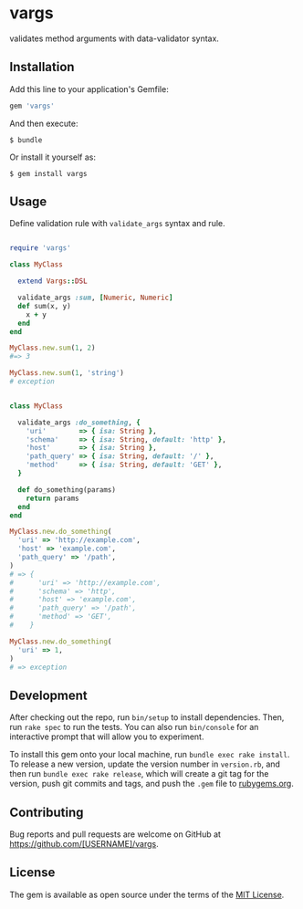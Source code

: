 # vargs

validates method arguments with data-validator syntax.

## Installation

Add this line to your application's Gemfile:

```ruby
gem 'vargs'
```

And then execute:

    $ bundle

Or install it yourself as:

    $ gem install vargs

## Usage

Define validation rule with `validate_args` syntax and rule.

```ruby

require 'vargs'

class MyClass

  extend Vargs::DSL

  validate_args :sum, [Numeric, Numeric]
  def sum(x, y)
    x + y
  end
end

MyClass.new.sum(1, 2)
#=> 3

MyClass.new.sum(1, 'string')
# exception


class MyClass

  validate_args :do_something, {
    'uri'        => { isa: String },
    'schema'     => { isa: String, default: 'http' },
    'host'       => { isa: String },
    'path_query' => { isa: String, default: '/' },
    'method'     => { isa: String, default: 'GET' },
  }

  def do_something(params)
    return params
  end
end

MyClass.new.do_something(
  'uri' => 'http://example.com',
  'host' => 'example.com',
  'path_query' => '/path',
)
# => {
#      'uri' => 'http://example.com',
#      'schema' => 'http',
#      'host' => 'example.com',
#      'path_query' => '/path',
#      'method' => 'GET',
#    }

MyClass.new.do_something(
  'uri' => 1,
)
# => exception

```

## Development

After checking out the repo, run `bin/setup` to install dependencies. Then, run `rake spec` to run the tests. You can also run `bin/console` for an interactive prompt that will allow you to experiment.

To install this gem onto your local machine, run `bundle exec rake install`. To release a new version, update the version number in `version.rb`, and then run `bundle exec rake release`, which will create a git tag for the version, push git commits and tags, and push the `.gem` file to [rubygems.org](https://rubygems.org).

## Contributing

Bug reports and pull requests are welcome on GitHub at https://github.com/[USERNAME]/vargs.


## License

The gem is available as open source under the terms of the [MIT License](http://opensource.org/licenses/MIT).

